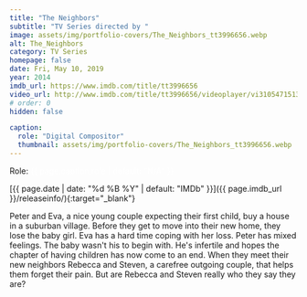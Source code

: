 ```yaml
---
title: "The Neighbors"
subtitle: "TV Series directed by "
image: assets/img/portfolio-covers/The_Neighbors_tt3996656.webp
alt: The_Neighbors
category: TV Series
homepage: false
date: Fri, May 10, 2019
year: 2014
imdb_url: https://www.imdb.com/title/tt3996656
video_url: http://www.imdb.com/title/tt3996656/videoplayer/vi3105471513
# order: 0
hidden: false

caption:
  role: "Digital Compositor"
  thumbnail: assets/img/portfolio-covers/The_Neighbors_tt3996656.webp
---
```

Role: <span style="color:white">{{ page.caption.role | default: "N/A" }}</span>

[{{ page.date | date: "%d %B %Y" | default: "IMDb" }}]({{ page.imdb_url }}/releaseinfo/){:target="_blank"}

Peter and Eva, a nice young couple expecting their first child, buy a house in a suburban village. Before they get to move into their new home, they lose the baby girl. Eva has a hard time coping with her loss. Peter has mixed feelings. The baby wasn't his to begin with. He's infertile and hopes the chapter of having children has now come to an end. When they meet their new neighbors Rebecca and Steven, a carefree outgoing couple, that helps them forget their pain. But are Rebecca and Steven really who they say they are?
